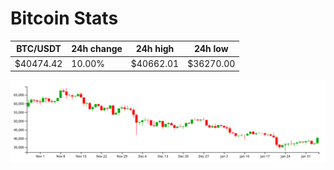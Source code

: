 # Bitcoin Stats

BTC/USDT|24h change|24h high|24h low|
|---|---|---|---|
|$40474.42|10.00%|$40662.01|$36270.00|

<img src="./chart.svg">
